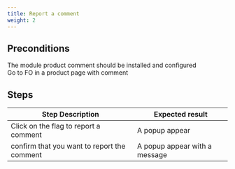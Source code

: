 ```yaml
---
title: Report a comment
weight: 2
---
```


## Preconditions

The module product comment should be installed and configured<br />
Go to FO in a product page with comment
## Steps
| Step Description | Expected result |
| ----- | ----- |
| Click on the flag to report a comment | A popup appear  |
| confirm that you want to report the comment | A popup appear with a message  |
